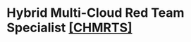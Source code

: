 # Hybrid Multi-Cloud Red Team Specialist [[CHMRTS]](https://cyberwarfare.live/product/hybrid-multi-cloud-red-team-specialist-chmrts/)







